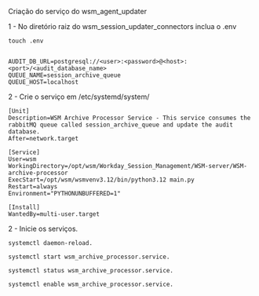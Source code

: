  Criação do serviço do wsm_agent_updater

1 - No diretório raiz do wsm_session_updater_connectors inclua o .env

    touch .env
```

AUDIT_DB_URL=postgresql://<user>:<password>@<host>:<port>/<audit_database_name>
QUEUE_NAME=session_archive_queue
QUEUE_HOST=localhost

```

2 - Crie o serviço em /etc/systemd/system/

```
[Unit]
Description=WSM Archive Processor Service - This service consumes the rabbitMQ queue called session_archive_queue and update the audit database.
After=network.target

[Service]
User=wsm
WorkingDirectory=/opt/wsm/Workday_Session_Management/WSM-server/WSM-archive-processor
ExecStart=/opt/wsm/wsmvenv3.12/bin/python3.12 main.py
Restart=always
Environment="PYTHONUNBUFFERED=1"

[Install]
WantedBy=multi-user.target
```

2 - Inicie os serviços.

    systemctl daemon-reload.

    systemctl start wsm_archive_processor.service.

    systemctl status wsm_archive_processor.service.

    systemctl enable wsm_archive_processor.service.
